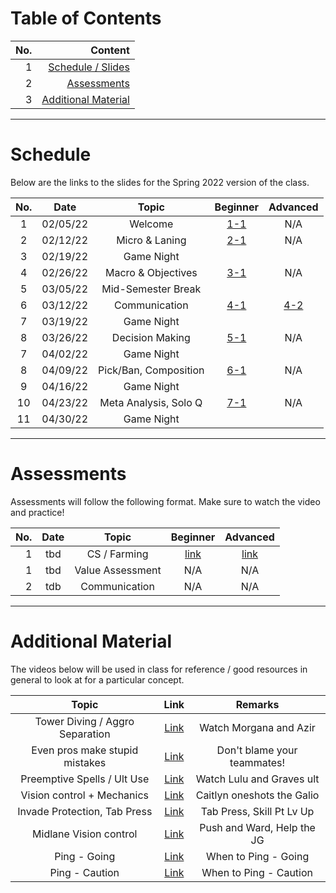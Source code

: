 # Table of Contents

|No.   | Content | 
| ---: | -----: |
|1     |[Schedule / Slides](#schedule)|
|2     |[Assessments](#assessments)|
|3     |[Additional Material](#additional-material)|

---
# Schedule
Below are the links to the slides for the Spring 2022 version of the class.

| No. | Date        | Topic                 | Beginner     | Advanced |
| :---:| :---------:| :---------:           | :----------: | :-----:  |
| 1   | 02/05/22    | Welcome               |[1-1](https://docs.google.com/presentation/d/1Mgp7BRhwmlrQ-XU6XLSmiuKcTSVYUd1ARdel_ecxdOk/edit?usp=sharing)| N/A |
| 2   | 02/12/22    | Micro & Laning        |[2-1](https://docs.google.com/presentation/d/1p91Wqc9uKfcjk_hpNVvQ9G1u_qrDQ7JVBs4WKgWSSgI/edit?usp=sharing)| N/A |
| 3   | 02/19/22    | Game Night            |              |          |
| 4   | 02/26/22    | Macro & Objectives    |[3-1](https://docs.google.com/presentation/d/1r1jiQxzkHIqEXRuMUoeo4Txy0-qdnYMb2SsxdMwixko/edit?usp=sharing)| N/A |
| 5   | 03/05/22    | Mid-Semester Break    |              |          |
| 6   | 03/12/22    | Communication         |[4-1](https://docs.google.com/presentation/d/1oIFDJXcNjAznx8QWySorQVpUzvFfRrw3rMxsllOGUCk/edit?usp=sharing)|[4-2](https://docs.google.com/presentation/d/1g_kSUMCjeQ3aImK62a2zjk9gbi6RkifMsQjVBjzvuU0/edit?usp=sharing) |
| 7   | 03/19/22    | Game Night            |              |          |
| 8   | 03/26/22    | Decision Making       |[5-1](https://docs.google.com/presentation/d/17x1S6f-2hmfW2_mEfFV3oozYyaC1YRVjM_0zm9rHPoY/edit?usp=sharing)| N/A |
| 7   | 04/02/22    | Game Night            |              |          |
| 8   | 04/09/22    | Pick/Ban, Composition |[6-1](https://docs.google.com/presentation/d/1zYPC-f_aWwOj---BXHMM0z7rTCUe8Exxw0Qoff-HtFk/edit?usp=sharing)| N/A |
| 9   | 04/16/22    | Game Night            |              |          |
| 10  | 04/23/22    | Meta Analysis, Solo Q |[7-1](https://docs.google.com/presentation/d/1w5pbyvvDCoRnZoE5nYir6KhqkGM5BM3YmqZZnPdWmpk/edit?usp=sharing)| N/A |
| 11  | 04/30/22    | Game Night            |              |          |

---
# Assessments

Assessments will follow the following format. Make sure to watch the video and practice!

| No. | Date        | Topic             | Beginner                           | Advanced |
| ---:| :---------: | :----------:      | :----------:                       | :-----:  |
| 1   | tbd         | CS / Farming      |[link](https://youtu.be/FE721kcU2DY)| [link](https://youtu.be/Pq5c-Wxte8k) |
| 1   | tbd         | Value Assessment  |N/A                                 | N/A |
| 2   | tdb         | Communication     |N/A                                 | N/A |

---
# Additional Material

The videos below will be used in class for reference / good resources in general to look at for a particular concept.

| Topic                           | Link                                       | Remarks                     |
| :------------------------:      | :--------------------------------------:   | :----------------------:    |
| Tower Diving / Aggro Separation | [Link](https://youtu.be/cTJhvMqTaHQ?t=234) | Watch Morgana and Azir      |
| Even pros make stupid mistakes  | [Link](https://youtu.be/cTJhvMqTaHQ?t=213) | Don't blame your teammates! |
| Preemptive Spells / Ult Use     | [Link](https://youtu.be/cTJhvMqTaHQ?t=387) | Watch Lulu and Graves ult   |
| Vision control + Mechanics      | [Link](https://youtu.be/cTJhvMqTaHQ?t=432) | Caitlyn oneshots the Galio  |
| Invade Protection, Tab Press    | [Link](https://youtu.be/-twx7ibsK2g?t=73)  | Tab Press, Skill Pt Lv Up   |
| Midlane Vision control          | [Link](https://youtu.be/-twx7ibsK2g?t=122) | Push and Ward, Help the JG  |
| Ping - Going                    | [Link](https://youtu.be/D0PDHJDR6po)       | When to Ping - Going        |
| Ping - Caution                  | [Link](https://youtu.be/mGez5jD_E60)       | When to Ping - Caution      |
